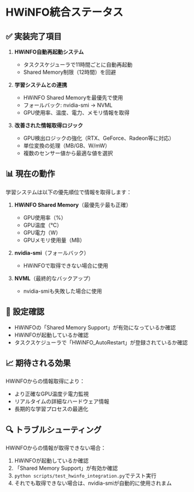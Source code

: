 # HWiNFO統合ステータス

## ✅ 実装完了項目

1. **HWiNFO自動再起動システム**
   - タスクスケジューラで11時間ごとに自動再起動
   - Shared Memory制限（12時間）を回避

2. **学習システムとの連携**
   - HWiNFO Shared Memoryを最優先で使用
   - フォールバック: nvidia-smi → NVML
   - GPU使用率、温度、電力、メモリ情報を取得

3. **改善された情報取得ロジック**
   - GPU検出ロジックの強化（RTX、GeForce、Radeon等に対応）
   - 単位変換の処理（MB/GB、W/mW）
   - 複数のセンサー値から最適な値を選択

## 📊 現在の動作

学習システムは以下の優先順位で情報を取得します：

1. **HWiNFO Shared Memory**（最優先テ最も正確）
   - GPU使用率（%）
   - GPU温度（°C）
   - GPU電力（W）
   - GPUメモリ使用量（MB）

2. **nvidia-smi**（フォールバック）
   - HWiNFOで取得できない場合に使用

3. **NVML**（最終的なバックアップ）
   - nvidia-smiも失敗した場合に使用

## 🔧 設定確認

- HWiNFOの「Shared Memory Support」が有効になっているか確認
- HWiNFOが起動しているか確認
- タスクスケジューラで「HWiNFO_AutoRestart」が登録されているか確認

## 📈 期待される効果

HWiNFOからの情報取得により：
- より正確なGPU温度テ電力監視
- リアルタイムの詳細なハードウェア情報
- 長期的な学習プロセスの最適化

## 🔍 トラブルシューティング

HWiNFOからの情報が取得できない場合：
1. HWiNFOが起動しているか確認
2. 「Shared Memory Support」が有効か確認
3. `python scripts/test_hwinfo_integration.py`でテスト実行
4. それでも取得できない場合は、nvidia-smiが自動的に使用されまム

